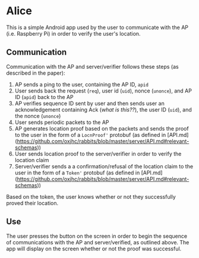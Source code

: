 # Alice

This is a simple Android app used by the user to communicate with the AP (i.e. Raspberry Pi) in order to verify the user's location.

## Communication

Communication with the AP and server/verifier follows these steps (as described in the paper):

1. AP sends a ping to the user, containing the AP ID, `apid`</li>
2. User sends back the request (`req`), user id (`uid`), nonce (`unonce`), and AP ID (`apid`) back to the AP
3. AP verifies sequence ID sent by user and then sends user an acknowledgement containing Ack (*what is this??*), the user ID (`uid`), and the nonce (`unonce`)
4. User sends periodic packets to the AP</li>
5. AP generates location proof based on the packets and sends the proof to the user in the form of a `LocnProof'` protobuf (as defined in [API.md] (https://github.com/oxjhc/rabbits/blob/master/server/API.md#relevant-schemas))
6. User sends location proof to the server/verifier in order to verify the location claim</li>
7. Server/verifier sends a a confirmation/refusal of the location claim to the user in the form of a `Token'` protobuf (as defined in [API.md] (https://github.com/oxjhc/rabbits/blob/master/server/API.md#relevant-schemas))

Based on the token, the user knows whether or not they successfully proved their location.

## Use

The user presses the button on the screen in order to begin the sequence of communications with the AP and server/verified, as outlined above. The app will display on the screen whether or not the proof was successful.